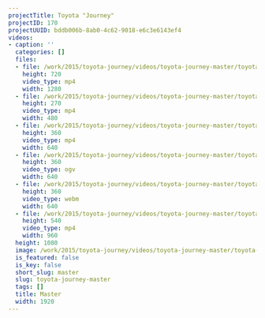 ```yaml
---
projectTitle: Toyota "Journey"
projectID: 170
projectUUID: bddb006b-8ab0-4c62-9018-e6c3e6143ef4
videos:
- caption: ''
  categories: []
  files:
  - file: /work/2015/toyota-journey/videos/toyota-journey-master/toyota-journey-1280x720.mp4
    height: 720
    video_type: mp4
    width: 1280
  - file: /work/2015/toyota-journey/videos/toyota-journey-master/toyota-journey-480x270.mp4
    height: 270
    video_type: mp4
    width: 480
  - file: /work/2015/toyota-journey/videos/toyota-journey-master/toyota-journey-640x360.mp4
    height: 360
    video_type: mp4
    width: 640
  - file: /work/2015/toyota-journey/videos/toyota-journey-master/toyota-journey-640x360.ogv
    height: 360
    video_type: ogv
    width: 640
  - file: /work/2015/toyota-journey/videos/toyota-journey-master/toyota-journey-640x360.webm
    height: 360
    video_type: webm
    width: 640
  - file: /work/2015/toyota-journey/videos/toyota-journey-master/toyota-journey-960x540.mp4
    height: 540
    video_type: mp4
    width: 960
  height: 1080
  image: /work/2015/toyota-journey/videos/toyota-journey-master/toyota-journey-02.jpg
  is_featured: false
  is_key: false
  short_slug: master
  slug: toyota-journey-master
  tags: []
  title: Master
  width: 1920
---
```

